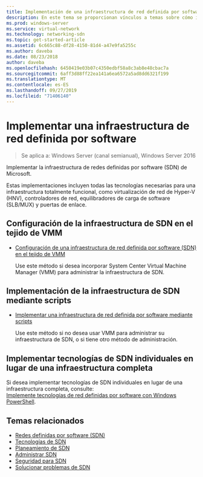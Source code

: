```yaml
---
title: Implementación de una infraestructura de red definida por software
description: En este tema se proporcionan vínculos a temas sobre cómo implementar una infraestructura de red definida por software (SDN) de Microsoft mediante scripts en Windows Server 2016.
ms.prod: windows-server
ms.service: virtual-network
ms.technology: networking-sdn
ms.topic: get-started-article
ms.assetid: 6c665c88-df28-4150-81d4-a47e9fa5255c
ms.author: daveba
ms.date: 08/23/2018
author: daveba
ms.openlocfilehash: 6450419e03b07c4350edbf58a8c3ab8e48cbac7a
ms.sourcegitcommit: 6aff3d88ff22ea141a6ea6572a5ad8dd6321f199
ms.translationtype: MT
ms.contentlocale: es-ES
ms.lasthandoff: 09/27/2019
ms.locfileid: "71406140"
---
```

# <a name="deploy-a-software-defined-network-infrastructure"></a>Implementar una infraestructura de red definida por software

>Se aplica a: Windows Server (canal semianual), Windows Server 2016

Implementar la infraestructura de redes definidas por software (SDN) de Microsoft.   
  
Estas implementaciones incluyen todas las tecnologías necesarias para una infraestructura totalmente funcional, como virtualización de red de Hyper-V (HNV), controladores de red, equilibradores de carga de software (SLB/MUX) y puertas de enlace.  
  
## <a name="set-up-sdn-infrastructure-in-the-vmm-fabric"></a>Configuración de la infraestructura de SDN en el tejido de VMM



  
-   [Configuración de una infraestructura de red definida por software (SDN) en el tejido de VMM](https://docs.microsoft.com/system-center/vmm/deploy-sdn)  
  
    Use este método si desea incorporar System Center Virtual Machine Manager (VMM) para administrar la infraestructura de SDN.  
 
## <a name="deploy-sdn-infrastructure-using-scripts"></a>Implementación de la infraestructura de SDN mediante scripts
 
-   [Implementar una infraestructura de red definida por software mediante scripts](../../sdn/deploy/Deploy-a-Software-Defined-Network-infrastructure-using-scripts.md)  
  
    Use este método si no desea usar VMM para administrar su infraestructura de SDN, o si tiene otro método de administración.  


## <a name="deploy-individual-sdn-technologies-instead-of-an-entire-infrastructure"></a>Implementar tecnologías de SDN individuales en lugar de una infraestructura completa  
 Si desea implementar tecnologías de SDN individuales en lugar de una infraestructura completa, consulte:  
[Implemente tecnologías de red definidas por software con Windows PowerShell](Deploy-Software-Defined-Network-Technologies-using-Windows-PowerShell.md).    
  




  


## <a name="related-topics"></a>Temas relacionados
- [Redes definidas por software (SDN)](../Software-Defined-Networking--SDN-.md)  
- [Tecnologías de SDN](../technologies/Software-Defined-Networking-Technologies.md)  
- [Planeamiento de SDN](../plan/plan-a-software-defined-network-infrastructure.md)  
- [Administrar SDN](../manage/manage-sdn.md)
- [Seguridad para SDN](../security/sdn-security-top.md)
- [Solucionar problemas de SDN](../troubleshoot/Troubleshoot-Software-Defined-Networking.md)